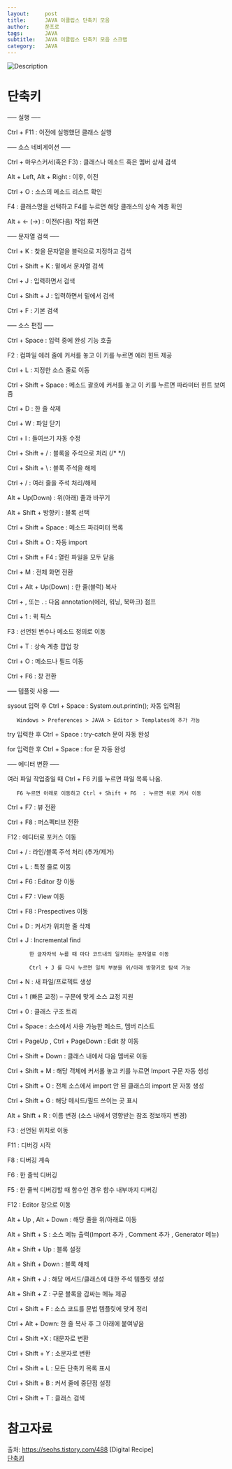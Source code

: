 ```yaml
---
layout:     post
title:      JAVA 이클립스 단축키 모음
author:     쭌프로
tags:       JAVA
subtitle:   JAVA 이클립스 단축키 모음 스크랩
category:   JAVA
---
```


<!-- Start Writing Below in Markdown -->

![Description](https://alalstjr.github.io/jjunpro.github.io/img/java_bg.png)

# 단축키

—– 실행 —–

Ctrl + F11 : 이전에 실행했던 클래스 실행

 

—– 소스 네비게이션 —–

Ctrl + 마우스커서(혹은 F3) : 클래스나 메소드 혹은 멤버 상세 검색

Alt + Left, Alt + Right : 이후, 이전

Ctrl + O : 소스의 메소드 리스트 확인

F4 : 클래스명을 선택하고 F4를 누르면 해당 클래스의 상속 계층 확인

Alt + <- (->) : 이전(다음) 작업 화면

 

—– 문자열 검색 —–

Ctrl + K : 찾을 문자열을 블럭으로 지정하고 검색

Ctrl + Shift + K : 밑에서 문자열 검색

Ctrl + J : 입력하면서 검색

Ctrl + Shift + J : 입력하면서 밑에서 검색

Ctrl + F : 기본 검색

 

—– 소스 편집 —–

Ctrl + Space : 입력 중에 완성 기능 호출 

F2 : 컴파일 에러 줄에 커서를 놓고 이 키를 누르면 에러 힌트 제공

Ctrl + L : 지정한 소스 줄로 이동

Ctrl + Shift + Space : 메소드 괄호에 커서를 놓고 이 키를 누르면 파라미터 힌트 보여줌

Ctrl + D : 한 줄 삭제

Ctrl + W : 파일 닫기

Ctrl + I : 들여쓰기 자동 수정

Ctrl + Shift + / : 블록을 주석으로 처리 (/* */)

Ctrl + Shift + \ : 블록 주석을 해제

Ctrl + / : 여러 줄을 주석 처리/해제

Alt + Up(Down) : 위(아래) 줄과 바꾸기

Alt + Shift + 방향키 : 블록 선택

Ctrl + Shift + Space : 메소드 파라미터 목록

Ctrl + Shift + O : 자동 import 

Ctrl + Shift + F4 : 열린 파일을 모두 닫음

Ctrl + M : 전체 화면 전환

Ctrl + Alt + Up(Down) : 한 줄(블럭) 복사

Ctrl + , 또는 . : 다음 annotation(에러, 워닝, 북마크) 점프

Ctrl + 1 : 퀵 픽스

F3 : 선언된 변수나  메소드 정의로 이동

Ctrl + T : 상속 계층 팝업 창 

Ctrl + O : 메소드나 필드 이동

Ctrl + F6 : 창 전환

 

—– 템플릿 사용 —–

sysout 입력 후 Ctrl + Space :  System.out.println(); 자동 입력됨

       Windows > Preferences > JAVA > Editor > Templates에 추가 가능 

try 입력한 후 Ctrl + Space : try-catch 문이 자동 완성

for 입력한 후 Ctrl + Space : for 문 자동 완성



—– 에디터 변환 —–

여러 파일 작업중일 때 Ctrl + F6 키를 누르면 파일 목록 나옴.  

       F6 누르면 아래로 이동하고 Ctrl + Shift + F6  : 누르면 위로 커서 이동

Ctrl + F7 : 뷰 전환

Ctrl + F8 : 퍼스펙티브 전환

F12 : 에디터로 포커스 이동 

Ctrl + / :  라인/블록 주석 처리 (추가/제거)

Ctrl + L : 특정 줄로 이동

Ctrl + F6 : Editor 창 이동

Ctrl + F7 : View 이동

Ctrl + F8 : Prespectives 이동

Ctrl + D : 커서가 위치한 줄 삭제 

Ctrl + J : Incremental find 

           한 글자자씩 누를 때 마다 코드내의 일치하는 문자열로 이동 

           Ctrl + J 를 다시 누르면 일치 부분을 위/아래 방향키로 탐색 가능

Ctrl + N : 새 파일/프로젝트 생성

Ctrl + 1 (빠른 교정) – 구문에 맞게 소스 교정 지원

Ctrl + 0 : 클래스 구조 트리

Ctrl + Space :  소스에서 사용 가능한 메소드, 멤버 리스트

Ctrl + PageUp , Ctrl + PageDown : Edit 창 이동

Ctrl + Shift + Down : 클래스 내에서 다음 멤버로 이동

Ctrl + Shift + M : 해당 객체에 커서롤 놓고 키를 누르면 Import 구문 자동 생성

Ctrl + Shift + O :  전체 소스에서 import 안 된 클래스의 import 문 자동 생성

Ctrl + Shift + G : 해당 메서드/필드 쓰이는 곳 표시

Alt + Shift + R : 이름 변경 (소스 내에서 영향받는 참조 정보까지 변경)

F3 : 선언된 위치로 이동

F11 : 디버깅 시작

F8 : 디버깅 계속

F6 : 한 줄씩 디버깅 

F5 : 한 줄씩 디버깅할 때 함수인 경우 함수 내부까지 디버깅

F12 : Editor 창으로 이동 

Alt + Up , Alt + Down :  해당 줄을 위/아래로 이동

Alt + Shift + S :  소스 메뉴 출력(Import 추가 , Comment 추가 , Generator 메뉴)

Alt + Shift + Up : 블록 설정 

Alt + Shift + Down : 블록 해제 

Alt + Shift + J :  해당 메서드/클래스에 대한 주석 템플릿 생성

Alt + Shift + Z : 구문 블록을 감싸는 메뉴 제공

Ctrl + Shift + F : 소스 코드를 문법 템플릿에 맞게 정리

Ctrl + Alt + Down: 한 줄 복사 후 그 아래에 붙여넣음

Ctrl + Shift +X : 대문자로 변환

Ctrl + Shift + Y : 소문자로 변환

Ctrl + Shift + L : 모든 단축키 목록 표시

Ctrl + Shift + B : 커서 줄에 중단점 설정

Ctrl + Shift + T : 클래스 검색

# 참고자료

출처: https://seohs.tistory.com/488 [Digital Recipe] <br/>
<a href="https://m.blog.naver.com/PostView.nhn?blogId=elren&logNo=221187963063&proxyReferer=https%3A%2F%2Fwww.google.com%2F">단축키</a>
